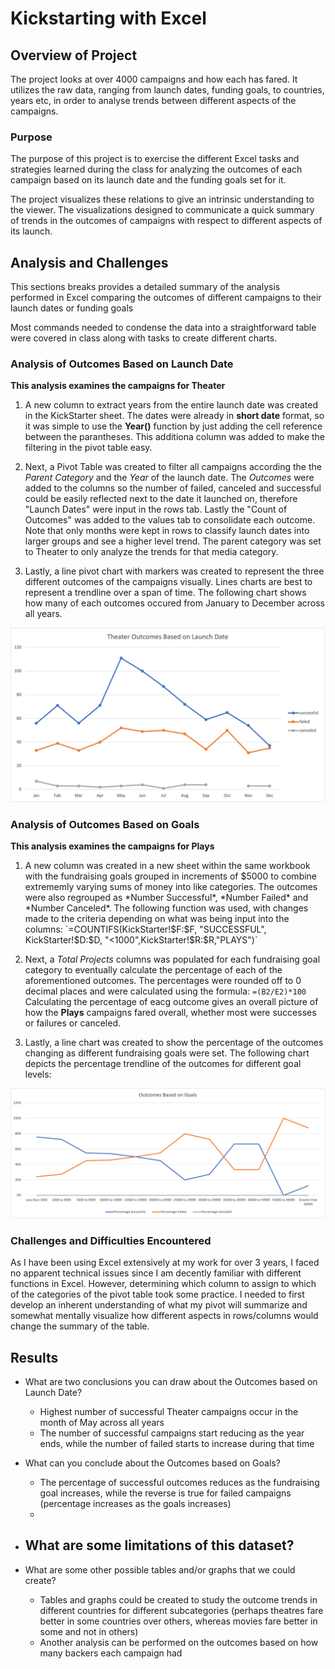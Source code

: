 # Kickstarting with Excel

## Overview of Project
The project looks at over 4000 campaigns and how each has fared. It utilizes the raw data, ranging from launch dates, funding goals, to countries, years etc, in order to analyse trends between different aspects of the campaigns. 
### Purpose
The purpose of this project is to exercise the different Excel tasks and strategies learned during the class for analyzing the outcomes of each campaign based on its launch date and the funding goals set for it. 

The project visualizes these relations to give an intrinsic understanding to the viewer. The visualizations designed to communicate a quick summary of trends in the outcomes of campaigns with respect to different aspects of its launch. 
## Analysis and Challenges
This sections breaks provides a detailed summary of the analysis performed in Excel comparing the outcomes of different campaigns to their launch dates or funding goals

Most commands needed to condense the data into a straightforward table were covered in class along with tasks to create different charts.
### Analysis of Outcomes Based on Launch Date

**This analysis examines the campaigns for Theater**

1. A new column to extract years from the entire launch date was created in the KickStarter sheet. The dates were already in **short date** format, so it was simple to use the **Year()** function by just adding the cell reference between the parantheses. This additiona column was added to make the filtering in the pivot table easy.

2. Next, a Pivot Table was created to filter all campaigns according the the *Parent Category* and the *Year* of the launch date. The *Outcomes* were added to the columns so the number of failed, canceled and successful could be easily reflected next to the date it launched on, therefore "Launch Dates" were input in the rows tab. Lastly the "Count of Outcomes" was added to the values tab to consolidate each outcome. Note that only months were kept in rows to classify launch dates into larger groups and see a higher level trend. The parent category was set to Theater to only analyze the trends for that media category.

3. Lastly, a line pivot chart with markers was created to represent the three different outcomes of the campaigns visually. Lines charts are best to represent a trendline over a span of time. The following chart shows how many of each outcomes occured from January to December across all years. 

![Theater Outcomes by Launch Dates ](/Resources/Theater_Outcomes_vs_Launch.png)

### Analysis of Outcomes Based on Goals

**This analysis examines the campaigns for Plays**

1. A new column was created in a new sheet within the same workbook with the fundraising goals grouped in increments of $5000 to combine extrememly varying sums of money into like categories. The outcomes were also regrouped as *Number Successful*, *Number Failed* and *Number Canceled*. The following function was used, with changes made to the criteria depending on what was being input into the columns: 
`=COUNTIFS(KickStarter!$F:$F, "SUCCESSFUL", KickStarter!$D:$D, "<1000",KickStarter!$R:$R,"PLAYS")`

2. Next, a *Total Projects* columns was populated for each fundraising goal category to eventually calculate the percentage of each of the aforementioned outcomes. The percentages were rounded off to 0 decimal places and were calculated using the formula: 
`=(B2/E2)*100`
Calculating the percentage of eacg outcome gives an overall picture of how the **Plays** campaigns fared overall, whether most were successes or failures or canceled. 

3. Lastly, a line chart was created to show the percentage of the outcomes changing as different fundraising goals were set. The following chart depicts the percentage trendline of the outcomes for different goal levels:

![Outcomes Based on Fundraising Goals](/Resources/Outcomes_vs_Goals.png)

### Challenges and Difficulties Encountered
As I have been using Excel extensively at my work for over 3 years, I faced no apparent technical issues since I am decently familiar with different functions in Excel. However, determining which column to assign to which of the categories of the pivot table took some practice. I needed to first develop an inherent understanding of what my pivot will summarize and somewhat mentally visualize how different aspects in rows/columns would change the summary of the table. 

## Results

- What are two conclusions you can draw about the Outcomes based on Launch Date?
    - Highest number of successful Theater campaigns occur in the month of May across all years
    - The number of successful campaigns start reducing as the year ends, while the number of failed starts to increase during that time

- What can you conclude about the Outcomes based on Goals?
    - The percentage of successful outcomes reduces as the fundraising goal increases, while the reverse is true for failed campaigns (percentage increases as the goals increases)
    - 

- What are some limitations of this dataset?
    - 

- What are some other possible tables and/or graphs that we could create?
    - Tables and graphs could be created to study the outcome trends in different countries for different subcategories (perhaps theatres fare better in some countries over others, whereas movies fare better in some and not in others)
    - Another analysis can be performed on the outcomes based on how many backers each campaign had